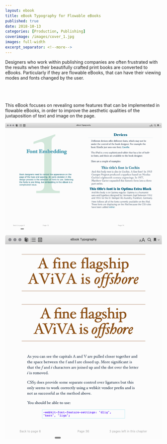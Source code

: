 ```yaml
---
layout: ebook
title: eBook Typography for Flowable eBooks
published: true
date: 2018-10-13
categories: [Production, Publishing]
coverimage: /images/cover_1.jpg
images: full-width
excerpt_separator: <!--more-->
---
```


Designers who work within publishing companies are often frustrated with the results when their beautifully crafted print books are converted to eBooks. Particularly if they are flowable eBooks, that can have their viewing modes and fonts changed by the user.

<a href="https://geo.itunes.apple.com/gb/book/ebook-typography/id559791340?mt=11" style="display:inline-block;overflow:hidden;background:url(https://linkmaker.itunes.apple.com/assets/shared/badges/en-gb/get-it-on-apple-books-lrg.svg) no-repeat;width:141px;height:40px;"></a>

<!--more-->

This eBook focuses on revealing some features that can be implemented in flowable eBooks, in order to improve the aesthetic qualities of the juxtaposition of text and image on the page.

[![In Landscape mode the book delivers the spread](/images/ebooktype01.png)](/images/ebooktype01.png)

[![Here we see a page in portrait mode](/images/eBooktype02.png)](/images/eBooktype02.png)
